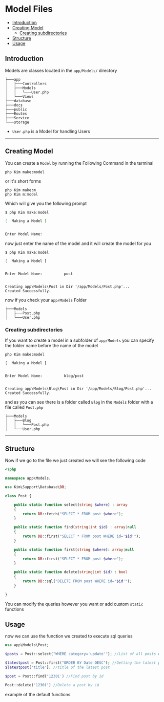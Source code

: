 # Model Files

- [Introduction](#introduction)
- [Creating Model](#creating-model)
  - [Creating subdirectories](#creating-subdirectories)
- [Structure](#structure)
- [Usage](#usage)

## Introduction

Models are classes located in the `app/Models/` directory
  
```
├───app
│   ├───Controllers
│   ├───Models
│   │   └───User.php
│   └───Views
├───database
├───docs
├───public
├───Routes
├───Service
└───storage
```

- `User.php` is a Model for handling Users

-----

## Creating Model

You can create a `Model` by running the Following Command in the terminal

```shell
php Kim make:model
```

or it's short forms

```shell
php Kim make:m
php Kim m:model
```

Which will give you the following prompt

```bash
$ php Kim make:model

[  Making a Model ]


Enter Model Name:           
```

now just enter the name of the model and it will create the model for you

```shell
$ php Kim make:model

[  Making a Model ]


Enter Model Name:          post


Creating app\Models\Post in Dir '/app/Models/Post.php'...
Created Successfully.
```

now if you check your `app/Models` Folder

```
├───Models
│   ├───Post.php
│   └───User.php
```

### Creating subdirectories

If you want to create a model in a subfolder of `app/Models` you can specify the folder name before the name of the model

```shell
php Kim make:model

[  Making a Model ]


Enter Model Name:          blog/post


Creating app\Models\Blog\Post in Dir '/app/Models/Blog/Post.php'...
Created Successfully.
```

and as you can see there is a folder called `Blog` in the `Models` folder with a file called `Post.php`

```
├───Models
│   ├───Blog
│   │   └───Post.php
│   └───User.php
```

-----

## Structure

Now if we go to the file we just created we will see the following code

```php
<?php

namespace app\Models;

use Kim\Support\Database\DB;

class Post {

    public static function select(string $where) : array
    {
        return DB::fetch("SELECT * FROM post $where");
    }

    public static function find(string|int $id) : array|null
    {
        return DB::first("SELECT * FROM post WHERE id='$id'");
    }

    public static function first(string $where): array|null
    {
        return DB::first("SELECT * FROM post $where");
    }

    public static function delete(string|int $id) : bool
    {
        return DB::sql("DELETE FROM post WHERE id='$id'");
    }

}

```

You can modify the queries however you want or add custom `static` functions

## Usage

now we can use the function we created to execute sql queries  

```php
use app\Models\Post;

$posts = Post::select("WHERE category='update'"); //List of all posts with the 'update' category

$latestpost = Post::first("ORDER BY Date DESC"); //Getting the latest post    
$latestpost['title']; //title of the latest post

$post = Post::find('12301') //Find post by id

Post::delete('12301') //Delete a post by id
```

example of the default functions
